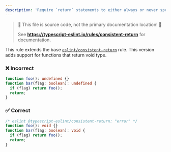 ```yaml
---
description: 'Require `return` statements to either always or never specify values.'
---
```


> 🛑 This file is source code, not the primary documentation location! 🛑
>
> See **https://typescript-eslint.io/rules/consistent-return** for documentation.

This rule extends the base [`eslint/consistent-return`](https://eslint.org/docs/rules/consistent-return) rule.
This version adds support for functions that return void type.

<!--tabs-->

### ❌ Incorrect

```ts
function foo(): undefined {}
function bar(flag: boolean): undefined {
  if (flag) return foo();
  return;
}
```

### ✅ Correct

```ts
/* eslint @typescript-eslint/consistent-return: "error" */
function foo(): void {}
function bar(flag: boolean): void {
  if (flag) return foo();
  return;
}
```

